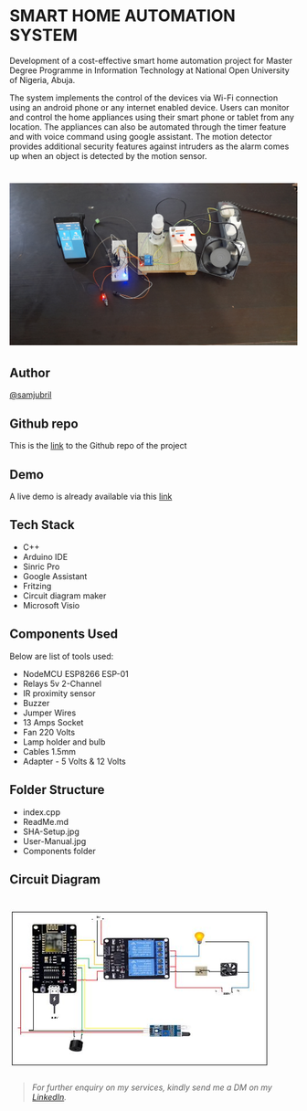 # SMART HOME AUTOMATION SYSTEM

 Development of a cost-effective smart home automation project for Master Degree Programme in Information Technology at National Open University of Nigeria, Abuja.

The system implements the control of the devices via Wi-Fi connection using an android phone or any internet enabled device. Users can monitor and control the home appliances using their smart phone or tablet from any location. The appliances can also be automated through the timer feature and with voice command using google assistant. The motion detector provides additional security features against intruders as the alarm comes up when an object is detected by the motion sensor.
 
# ![Smart Home Setup][1]

## Author

[@samjubril](https://www.linkedin.com/in/sam-jubril-90398460)

## Github repo

This is the [link](https://github.com/users/samjubril/projects/2) to the Github repo of the project

## Demo

A live demo is already available via this [link](https://www.youtube.com/channel/UCwlU5mhkFgnsg6mr2CwmfqQ)

## Tech Stack

- C++
- Arduino IDE
- Sinric Pro
- Google Assistant
- Fritzing
- Circuit diagram maker
- Microsoft Visio

## Components Used

Below are list of tools used:

- NodeMCU ESP8266 ESP-01
- Relays 5v 2-Channel
- IR proximity sensor
- Buzzer
- Jumper Wires
- 13 Amps Socket
- Fan 220 Volts
- Lamp holder and bulb
- Cables 1.5mm
- Adapter - 5 Volts & 12 Volts

## Folder Structure

- index.cpp
- ReadMe.md
- SHA-Setup.jpg
- User-Manual.jpg
- Components folder

## Circuit Diagram

  # ![Circuit-Diagram][2]      
                     

>###### For further enquiry on my services, kindly send me a DM on my [LinkedIn](https://www.linkedin.com/in/sam-jubril-90398460).


[1]: SHA-Setup.jpg
[2]: Circuit-Diagram.JPG
